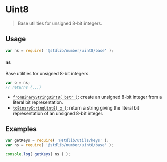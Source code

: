<!--

@license Apache-2.0

Copyright (c) 2018 The Stdlib Authors.

Licensed under the Apache License, Version 2.0 (the "License");
you may not use this file except in compliance with the License.
You may obtain a copy of the License at

   http://www.apache.org/licenses/LICENSE-2.0

Unless required by applicable law or agreed to in writing, software
distributed under the License is distributed on an "AS IS" BASIS,
WITHOUT WARRANTIES OR CONDITIONS OF ANY KIND, either express or implied.
See the License for the specific language governing permissions and
limitations under the License.

-->

# Uint8

> Base utilities for unsigned 8-bit integers.

<section class="usage">

## Usage

```javascript
var ns = require( '@stdlib/number/uint8/base' );
```

#### ns

Base utilities for unsigned 8-bit integers.

```javascript
var o = ns;
// returns {...}
```

<!-- <toc pattern="*"> -->

<div class="namespace-toc">

-   <span class="signature">[`fromBinaryStringUint8( bstr )`][@stdlib/number/uint8/base/from-binary-string]</span><span class="delimiter">: </span><span class="description">create an unsigned 8-bit integer from a literal bit representation.</span>
-   <span class="signature">[`toBinaryStringUint8( x )`][@stdlib/number/uint8/base/to-binary-string]</span><span class="delimiter">: </span><span class="description">return a string giving the literal bit representation of an unsigned 8-bit integer.</span>

</div>

<!-- </toc> -->

</section>

<!-- /.usage -->

<section class="examples">

## Examples

<!-- TODO: better examples -->

<!-- eslint no-undef: "error" -->

```javascript
var getKeys = require( '@stdlib/utils/keys' );
var ns = require( '@stdlib/number/uint8/base' );

console.log( getKeys( ns ) );
```

</section>

<!-- /.examples -->

<section class="links">

<!-- <toc-links> -->

[@stdlib/number/uint8/base/from-binary-string]: https://github.com/stdlib-js/stdlib/tree/develop/lib/node_modules/%40stdlib/number/uint8/base/from-binary-string

[@stdlib/number/uint8/base/to-binary-string]: https://github.com/stdlib-js/stdlib/tree/develop/lib/node_modules/%40stdlib/number/uint8/base/to-binary-string

<!-- </toc-links> -->

</section>

<!-- /.links -->
